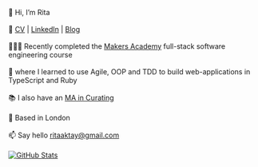 👋  Hi, I’m Rita\
 \
📎  [CV](https://github.com/ritaaktay/cv/blob/main/README.md) | [LinkedIn](https://www.linkedin.com/in/rita-aktay/) | [Blog](https://medium.com/@rita.aktay)\
 \
👩🏻‍💻  Recently completed the [Makers Academy](https://makers.tech/) full-stack software engineering course\
 \
🌱  where I learned to use Agile, OOP and TDD to build web-applications in TypeScript and Ruby\
 \
📚  I also have an [MA in Curating](https://www.gold.ac.uk/pg/mfa-curating/?gclid=Cj0KCQiA1NebBhDDARIsAANiDD04RfEjEw2-F931n6pl9hJ9qRZJnSY4Y6l0gAvPQMgkEYLc1fd1FjoaAuW8EALw_wcB)\
 \
📍  Based in London\
 \
📫  Say hello [ritaaktay@gmail.com](mailto:ritaaktay@gmail.com)\
 \
[![GitHub Stats](https://github-readme-stats.vercel.app/api?username=ritaaktay&theme=dark)](https://github.com/anuraghazra/github-readme-stats)


